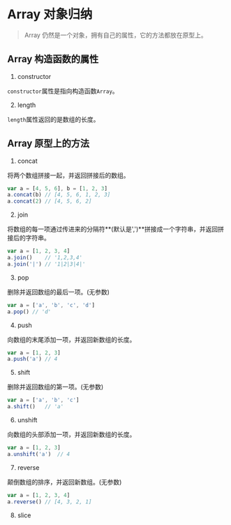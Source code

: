 # Array 对象归纳

> Array 仍然是一个对象，拥有自己的属性，它的方法都放在原型上。

## Array 构造函数的属性

1. constructor

`constructor`属性是指向构造函数`Array`。

2. length

`length`属性返回的是数组的长度。

## Array 原型上的方法

1. concat

将两个数组拼接一起，并返回拼接后的数组。

```javascript
var a = [4, 5, 6], b = [1, 2, 3]
a.concat(b)	// [4, 5, 6, 1, 2, 3]
a.concat(2) // [4, 5, 6, 2]
```

2. join

将数组的每一项通过传进来的分隔符**(默认是',')**拼接成一个字符串，并返回拼接后的字符串。

```javascript
var a = [1, 2, 3, 4]
a.join()	// '1,2,3,4'
a.join('|')	// '1|2|3|4|'
```

3. pop

删除并返回数组的最后一项。(无参数)

```javascript
var a = ['a', 'b', 'c', 'd'] 
a.pop()	// 'd'
```

4. push

向数组的末尾添加一项，并返回新数组的长度。

```javascript
var a = [1, 2, 3]
a.push('a')	// 4
```

5. shift

删除并返回数组的第一项。(无参数)

```javascript
var a = ['a', 'b', 'c']
a.shift()	// 'a'
```

6. unshift

向数组的头部添加一项，并返回新数组的长度。

```javascript
var a = [1, 2, 3]
a.unshift('a')	// 4
```

7. reverse

颠倒数组的排序，并返回新数组。(无参数)

```javascript
var a = [1, 2, 3, 4]
a.reverse() // [4, 3, 2, 1]
```

8. slice

